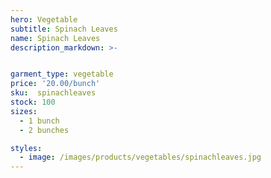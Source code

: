```yaml
---
hero: Vegetable
subtitle: Spinach Leaves
name: Spinach Leaves
description_markdown: >-


garment_type: vegetable
price: '20.00/bunch'
sku:  spinachleaves
stock: 100
sizes:
  - 1 bunch
  - 2 bunches

styles:
  - image: /images/products/vegetables/spinachleaves.jpg
---
```

